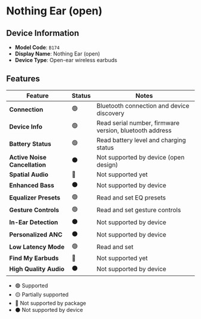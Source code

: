 # Nothing Ear (open)

## Device Information

- **Model Code**: `B174`
- **Display Name**: Nothing Ear (open)
- **Device Type**: Open-ear wireless earbuds

## Features

| Feature | Status | Notes |
|---------|--------|-------|
| **Connection** | 🟢 | Bluetooth connection and device discovery |
| **Device Info** | 🟢 | Read serial number, firmware version, bluetooth address |
| **Battery Status** | 🟢 | Read battery level and charging status |
| **Active Noise Cancellation** | ⚫ | Not supported by device (open design) |
| **Spatial Audio** | 🔴 | Not supported yet |
| **Enhanced Bass** | ⚫ | Not supported by device |
| **Equalizer Presets** | 🟢 | Read and set EQ presets |
| **Gesture Controls** | 🟢 | Read and set gesture controls |
| **In-Ear Detection** | ⚫ | Not supported by device |
| **Personalized ANC** | ⚫ | Not supported by device |
| **Low Latency Mode** | 🟢 | Read and set |
| **Find My Earbuds** | 🔴 | Not supported yet |
| **High Quality Audio** | ⚫ | Not supported by device |

- 🟢 Supported
- 🟡 Partially supported
- 🔴 Not supported by package
- ⚫ Not supported by device

